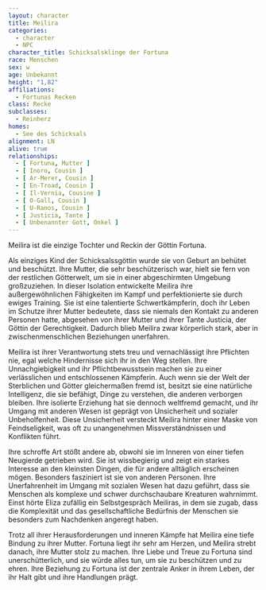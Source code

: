 ```yaml
---
layout: character
title: Meilira
categories:
  - character
  - NPC
character_title: Schicksalsklinge der Fortuna
race: Menschen
sex: w
age: Unbekannt
height: "1,82"
affiliations:
  - Fortunas Recken
class: Recke
subclasses:
  - Reinherz
homes:
  - See des Schicksals
alignment: LN
alive: true
relationships:
  - [ Fortuna, Mutter ]
  - [ Inoro, Cousin ]
  - [ Ar-Merer, Cousin ]
  - [ En-Troad, Cousin ]
  - [ Il-Vernia, Cousine ]
  - [ O-Gall, Cousin ]
  - [ U-Ranos, Cousin ]
  - [ Justicia, Tante ]
  - [ Unbenannter Gott, Onkel ]
---
```


Meilira ist die einzige Tochter und Reckin der Göttin Fortuna.

Als einziges Kind der Schicksalssgöttin wurde sie von Geburt an behütet und beschützt. Ihre Mutter, die sehr
beschützerisch war, hielt sie fern von der restlichen Götterwelt, um sie in einer abgeschirmten Umgebung großzuziehen.
In dieser Isolation entwickelte Meilira ihre außergewöhnlichen Fähigkeiten im Kampf und perfektionierte sie durch ewiges
Training. Sie ist eine talentierte Schwertkämpferin, doch ihr Leben im
Schutze ihrer Mutter bedeutete, dass sie niemals den Kontakt zu anderen Personen hatte, abgesehen von ihrer Mutter und
ihrer Tante Justicia, der Göttin der Gerechtigkeit. Dadurch blieb Meilira zwar körperlich stark, aber in
zwischenmenschlichen Beziehungen unerfahren.

Meilira ist ihrer Verantwortung stets treu und vernachlässigt ihre
Pflichten nie, egal welche Hindernisse sich ihr in den Weg stellen. Ihre Unnachgiebigkeit und ihr Pflichtbewusstsein
machen sie zu einer verlässlichen und entschlossenen Kämpferin. Auch wenn sie der Welt der Sterblichen und Götter
gleichermaßen fremd ist, besitzt sie eine natürliche Intelligenz, die sie befähigt, Dinge zu verstehen, die anderen
verborgen bleiben. Ihre isolierte Erziehung hat sie dennoch weltfremd gemacht, und ihr Umgang mit anderen Wesen ist
geprägt von Unsicherheit und sozialer Unbeholfenheit. Diese Unsicherheit versteckt Meilira hinter einer Maske von
Feindseligkeit, was oft zu unangenehmen Missverständnissen und Konflikten führt.

Ihre schroffe Art stößt andere ab,
obwohl sie im Inneren von einer tiefen Neugierde getrieben wird. Sie ist wissbegierig und zeigt ein starkes Interesse an
den kleinsten Dingen, die für andere alltäglich erscheinen mögen. Besonders fasziniert ist sie von anderen Personen.
Ihre Unerfahrenheit im Umgang mit sozialen Wesen hat dazu geführt, dass sie Menschen als komplexe und schwer
durchschaubare Kreaturen wahrnimmt. Einst hörte Eliza zufällig ein Selbstgespräch Meiliras, in dem sie zugab, dass die
Komplexität und das gesellschaftliche Bedürfnis der Menschen sie besonders zum Nachdenken angeregt haben.

Trotz all
ihrer Herausforderungen und inneren Kämpfe hat Meilira eine tiefe Bindung zu ihrer Mutter. Fortuna liegt ihr sehr am
Herzen, und Meilira strebt danach, ihre Mutter stolz zu machen. Ihre Liebe und Treue zu Fortuna sind unerschütterlich,
und sie würde alles tun, um sie zu beschützen und zu ehren. Ihre Beziehung zu Fortuna ist der zentrale Anker in ihrem
Leben, der ihr Halt gibt und ihre Handlungen prägt.